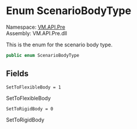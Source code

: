 # <a id="VM_API_Pre_ScenarioBodyType"></a> Enum ScenarioBodyType

Namespace: [VM.API.Pre](VM.API.Pre.md)  
Assembly: VM.API.Pre.dll  

This is the enum for the scenario body type.

```csharp
public enum ScenarioBodyType
```

## Fields

`SetToFlexibleBody = 1` 

SetToFlexibleBody



`SetToRigidBody = 0` 

SetToRigidBody



